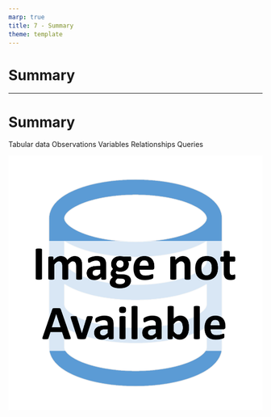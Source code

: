 ```yaml
---
marp: true
title: 7 - Summary
theme: template
---
```


<!-- _class: title-only -->

# Summary

---

<!-- _class: title-two-content-left -->

# Summary

Tabular data
Observations
Variables
Relationships
Queries

![image An icon of a database in a flat minimalist style](images/placeholder.png)